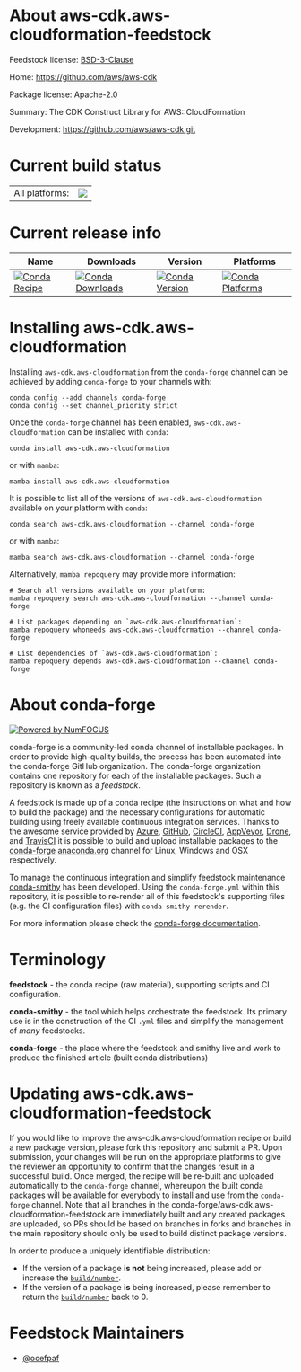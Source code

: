 About aws-cdk.aws-cloudformation-feedstock
==========================================

Feedstock license: [BSD-3-Clause](https://github.com/conda-forge/aws-cdk.aws-cloudformation-feedstock/blob/main/LICENSE.txt)

Home: https://github.com/aws/aws-cdk

Package license: Apache-2.0

Summary: The CDK Construct Library for AWS::CloudFormation

Development: https://github.com/aws/aws-cdk.git

Current build status
====================


<table><tr><td>All platforms:</td>
    <td>
      <a href="https://dev.azure.com/conda-forge/feedstock-builds/_build/latest?definitionId=19898&branchName=main">
        <img src="https://dev.azure.com/conda-forge/feedstock-builds/_apis/build/status/aws-cdk.aws-cloudformation-feedstock?branchName=main">
      </a>
    </td>
  </tr>
</table>

Current release info
====================

| Name | Downloads | Version | Platforms |
| --- | --- | --- | --- |
| [![Conda Recipe](https://img.shields.io/badge/recipe-aws--cdk.aws--cloudformation-green.svg)](https://anaconda.org/conda-forge/aws-cdk.aws-cloudformation) | [![Conda Downloads](https://img.shields.io/conda/dn/conda-forge/aws-cdk.aws-cloudformation.svg)](https://anaconda.org/conda-forge/aws-cdk.aws-cloudformation) | [![Conda Version](https://img.shields.io/conda/vn/conda-forge/aws-cdk.aws-cloudformation.svg)](https://anaconda.org/conda-forge/aws-cdk.aws-cloudformation) | [![Conda Platforms](https://img.shields.io/conda/pn/conda-forge/aws-cdk.aws-cloudformation.svg)](https://anaconda.org/conda-forge/aws-cdk.aws-cloudformation) |

Installing aws-cdk.aws-cloudformation
=====================================

Installing `aws-cdk.aws-cloudformation` from the `conda-forge` channel can be achieved by adding `conda-forge` to your channels with:

```
conda config --add channels conda-forge
conda config --set channel_priority strict
```

Once the `conda-forge` channel has been enabled, `aws-cdk.aws-cloudformation` can be installed with `conda`:

```
conda install aws-cdk.aws-cloudformation
```

or with `mamba`:

```
mamba install aws-cdk.aws-cloudformation
```

It is possible to list all of the versions of `aws-cdk.aws-cloudformation` available on your platform with `conda`:

```
conda search aws-cdk.aws-cloudformation --channel conda-forge
```

or with `mamba`:

```
mamba search aws-cdk.aws-cloudformation --channel conda-forge
```

Alternatively, `mamba repoquery` may provide more information:

```
# Search all versions available on your platform:
mamba repoquery search aws-cdk.aws-cloudformation --channel conda-forge

# List packages depending on `aws-cdk.aws-cloudformation`:
mamba repoquery whoneeds aws-cdk.aws-cloudformation --channel conda-forge

# List dependencies of `aws-cdk.aws-cloudformation`:
mamba repoquery depends aws-cdk.aws-cloudformation --channel conda-forge
```


About conda-forge
=================

[![Powered by
NumFOCUS](https://img.shields.io/badge/powered%20by-NumFOCUS-orange.svg?style=flat&colorA=E1523D&colorB=007D8A)](https://numfocus.org)

conda-forge is a community-led conda channel of installable packages.
In order to provide high-quality builds, the process has been automated into the
conda-forge GitHub organization. The conda-forge organization contains one repository
for each of the installable packages. Such a repository is known as a *feedstock*.

A feedstock is made up of a conda recipe (the instructions on what and how to build
the package) and the necessary configurations for automatic building using freely
available continuous integration services. Thanks to the awesome service provided by
[Azure](https://azure.microsoft.com/en-us/services/devops/), [GitHub](https://github.com/),
[CircleCI](https://circleci.com/), [AppVeyor](https://www.appveyor.com/),
[Drone](https://cloud.drone.io/welcome), and [TravisCI](https://travis-ci.com/)
it is possible to build and upload installable packages to the
[conda-forge](https://anaconda.org/conda-forge) [anaconda.org](https://anaconda.org/)
channel for Linux, Windows and OSX respectively.

To manage the continuous integration and simplify feedstock maintenance
[conda-smithy](https://github.com/conda-forge/conda-smithy) has been developed.
Using the ``conda-forge.yml`` within this repository, it is possible to re-render all of
this feedstock's supporting files (e.g. the CI configuration files) with ``conda smithy rerender``.

For more information please check the [conda-forge documentation](https://conda-forge.org/docs/).

Terminology
===========

**feedstock** - the conda recipe (raw material), supporting scripts and CI configuration.

**conda-smithy** - the tool which helps orchestrate the feedstock.
                   Its primary use is in the construction of the CI ``.yml`` files
                   and simplify the management of *many* feedstocks.

**conda-forge** - the place where the feedstock and smithy live and work to
                  produce the finished article (built conda distributions)


Updating aws-cdk.aws-cloudformation-feedstock
=============================================

If you would like to improve the aws-cdk.aws-cloudformation recipe or build a new
package version, please fork this repository and submit a PR. Upon submission,
your changes will be run on the appropriate platforms to give the reviewer an
opportunity to confirm that the changes result in a successful build. Once
merged, the recipe will be re-built and uploaded automatically to the
`conda-forge` channel, whereupon the built conda packages will be available for
everybody to install and use from the `conda-forge` channel.
Note that all branches in the conda-forge/aws-cdk.aws-cloudformation-feedstock are
immediately built and any created packages are uploaded, so PRs should be based
on branches in forks and branches in the main repository should only be used to
build distinct package versions.

In order to produce a uniquely identifiable distribution:
 * If the version of a package **is not** being increased, please add or increase
   the [``build/number``](https://docs.conda.io/projects/conda-build/en/latest/resources/define-metadata.html#build-number-and-string).
 * If the version of a package **is** being increased, please remember to return
   the [``build/number``](https://docs.conda.io/projects/conda-build/en/latest/resources/define-metadata.html#build-number-and-string)
   back to 0.

Feedstock Maintainers
=====================

* [@ocefpaf](https://github.com/ocefpaf/)


